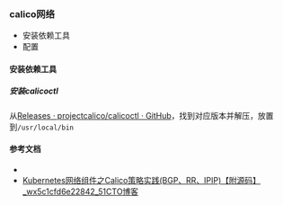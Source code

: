 ### calico网络

- 安装依赖工具
- 配置

#### 安装依赖工具

##### 安装calicoctl

从[Releases · projectcalico/calicoctl · GitHub](https://github.com/projectcalico/calicoctl/releases)，找到对应版本并解压，放置到`/usr/local/bin`

#### 参考文档

- 
- [Kubernetes网络组件之Calico策略实践(BGP、RR、IPIP)【附源码】_wx5c1cfd6e22842_51CTO博客](https://blog.51cto.com/u_14143894/2463392)
